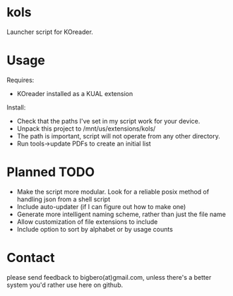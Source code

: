 kols
====

Launcher script for KOreader.

Usage
====

Requires:
- KOreader installed as a KUAL extension

Install:
- Check that the paths I've set in my script work for your device.
- Unpack this project to /mnt/us/extensions/kols/
- The path is important, script will not operate from any other directory.
- Run tools->update PDFs to create an initial list

Planned TODO
====

- Make the script more modular. Look for a reliable posix method of handling json from a shell script
- Include auto-updater (if I can figure out how to make one)
- Generate more intelligent naming scheme, rather than just the file name
- Allow customization of file extensions to include
- Include option to sort by alphabet or by usage counts

Contact
====

please send feedback to bigbero(at)gmail.com, unless there's a better system you'd rather use here on github.
